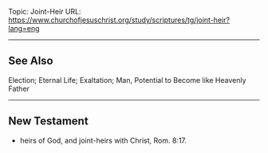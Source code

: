 Topic: Joint-Heir
URL: https://www.churchofjesuschrist.org/study/scriptures/tg/joint-heir?lang=eng

---

## See Also

Election; Eternal Life; Exaltation; Man, Potential to Become like Heavenly Father

---

## New Testament

- heirs of God, and joint-heirs with Christ, Rom. 8:17.

